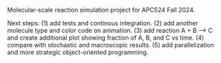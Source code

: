 Molecular-scale reaction simulation project for APC524 Fall 2024.

Next steps:
(1) add tests and continous integration.
(2) add another molecule type and color code on animation.
(3) add reaction A + B --> C and create additional plot showing fraction of A, B, and C vs time.
(4) compare with stochastic and macroscopic results.
(5) add parallelization and more strategic object-oriented programming.
